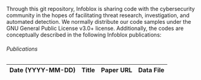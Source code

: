 Through this git repository, Infoblox is sharing code with the cybersecurity community in the hopes of 
facilitating threat research, investigation, and  automated detection. We normally distribute our code samples under 
the GNU General Public License v3.0+ license. Additionally, the codes are conceptually described in the following 
Infoblox publications:


###### Publications
| Date (YYYY-MM-DD) | Title | Paper URL | Data File |
| ----------- | ----------- | ----------- | ----------- |